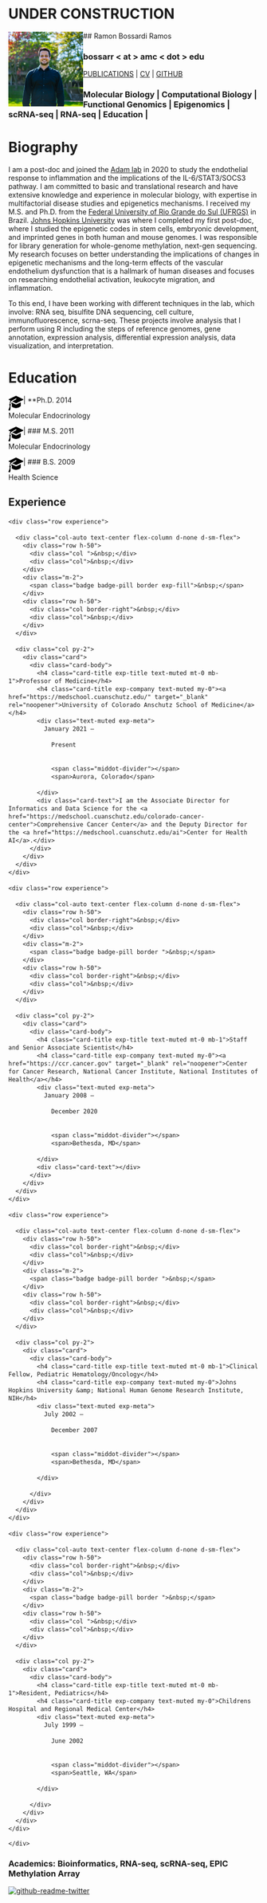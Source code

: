 
# UNDER CONSTRUCTION


<img align="left" width="150" height="150" src="IMG_6431.jpg"> 
## Ramon Bossardi Ramos 

### bossarr < at > amc < dot > edu
[PUBLICATIONS](https://www.ncbi.nlm.nih.gov/myncbi/1FSzeD3716F5r/bibliography/public/) | [CV]( ) | [GITHUB](https://github.com/ramonbossardi)


### Molecular Biology | Computational Biology | Functional Genomics | Epigenomics | scRNA-seq | RNA-seq | Education | 

<h1>Biography</h1>

I am a post-doc and joined the [Adam lab](adamlabs.org) in 2020 to study the endothelial response to inflammation and the implications of the IL-6/STAT3/SOCS3 pathway. I am committed to basic and translational research and have extensive knowledge and experience in molecular biology, with expertise in multifactorial disease studies and epigenetics mechanisms. I received my M.S. and Ph.D. from the [Federal University of Rio Grande do Sul (UFRGS)](https://www.ufrgs.br/ppgendo/) in Brazil. [Johns Hopkins University](https://publichealth.jhu.edu/departments/environmental-health-and-engineering/research-and-practice/faculty-research-interests/the-wang-laboratory-of-human-environmental-epigenomes) was where I completed my first post-doc, where I studied the epigenetic codes in stem cells, embryonic development, and imprinted genes in both human and mouse genomes. I was responsible for library generation for whole-genome methylation, next-gen sequencing.  My research focuses on better understanding the implications of changes in epigenetic mechanisms and the long-term effects of the vascular endothelium dysfunction that is a hallmark of human diseases and focuses on researching endothelial activation, leukocyte migration, and inflammation.

To this end, I have been working with different techniques in the lab, which involve: RNA seq, bisulfite DNA sequencing, cell culture, immunofluorescence, scrna-seq. These projects involve analysis that I perform using R including the steps of reference genomes, gene annotation, expression analysis, differential expression analysis, data visualization, and interpretation.

<h1>Education</h1>

<img align="left" width="30" height="30" src="education.png"> | **Ph.D. 2014
 
Molecular Endocrinology 
 
<img align="left" width="30" height="30" src="education.png"> | ### M.S. 2011

Molecular Endocrinology 

<img align="left" width="30" height="30" src="education.png"> | ### B.S. 2009

Health Science


<section id="experience" class="home-section wg-experience   ">
    <div class="container">
      



<div class="row">
  <div class="col-12 col-lg-4 section-heading">
    <h1>Experience</h1>
    
  </div>
  <div class="col-12 col-lg-8">
    

    
    
    
    <div class="row experience">
      
      <div class="col-auto text-center flex-column d-none d-sm-flex">
        <div class="row h-50">
          <div class="col ">&nbsp;</div>
          <div class="col">&nbsp;</div>
        </div>
        <div class="m-2">
          <span class="badge badge-pill border exp-fill">&nbsp;</span>
        </div>
        <div class="row h-50">
          <div class="col border-right">&nbsp;</div>
          <div class="col">&nbsp;</div>
        </div>
      </div>
      
      <div class="col py-2">
        <div class="card">
          <div class="card-body">
            <h4 class="card-title exp-title text-muted mt-0 mb-1">Professor of Medicine</h4>
            <h4 class="card-title exp-company text-muted my-0"><a href="https://medschool.cuanschutz.edu/" target="_blank" rel="noopener">University of Colorado Anschutz School of Medicine</a></h4>
            <div class="text-muted exp-meta">
              January 2021 –
              
                Present
              
              
                <span class="middot-divider"></span>
                <span>Aurora, Colorado</span>
              
            </div>
            <div class="card-text">I am the Associate Director for Informatics and Data Science for the <a href="https://medschool.cuanschutz.edu/colorado-cancer-center">Comprehensive Cancer Center</a> and the Deputy Director for the <a href="https://medschool.cuanschutz.edu/ai">Center for Health AI</a>.</div>
          </div>
        </div>
      </div>
    </div>
    
    <div class="row experience">
      
      <div class="col-auto text-center flex-column d-none d-sm-flex">
        <div class="row h-50">
          <div class="col border-right">&nbsp;</div>
          <div class="col">&nbsp;</div>
        </div>
        <div class="m-2">
          <span class="badge badge-pill border ">&nbsp;</span>
        </div>
        <div class="row h-50">
          <div class="col border-right">&nbsp;</div>
          <div class="col">&nbsp;</div>
        </div>
      </div>
      
      <div class="col py-2">
        <div class="card">
          <div class="card-body">
            <h4 class="card-title exp-title text-muted mt-0 mb-1">Staff and Senior Associate Scientist</h4>
            <h4 class="card-title exp-company text-muted my-0"><a href="https://ccr.cancer.gov" target="_blank" rel="noopener">Center for Cancer Research, National Cancer Institute, National Institutes of Health</a></h4>
            <div class="text-muted exp-meta">
              January 2008 –
              
                December 2020
              
              
                <span class="middot-divider"></span>
                <span>Bethesda, MD</span>
              
            </div>
            <div class="card-text"></div>
          </div>
        </div>
      </div>
    </div>
    
    <div class="row experience">
      
      <div class="col-auto text-center flex-column d-none d-sm-flex">
        <div class="row h-50">
          <div class="col border-right">&nbsp;</div>
          <div class="col">&nbsp;</div>
        </div>
        <div class="m-2">
          <span class="badge badge-pill border ">&nbsp;</span>
        </div>
        <div class="row h-50">
          <div class="col border-right">&nbsp;</div>
          <div class="col">&nbsp;</div>
        </div>
      </div>
      
      <div class="col py-2">
        <div class="card">
          <div class="card-body">
            <h4 class="card-title exp-title text-muted mt-0 mb-1">Clinical Fellow, Pediatric Hematology/Oncology</h4>
            <h4 class="card-title exp-company text-muted my-0">Johns Hopkins University &amp; National Human Genome Research Institute, NIH</h4>
            <div class="text-muted exp-meta">
              July 2002 –
              
                December 2007
              
              
                <span class="middot-divider"></span>
                <span>Bethesda, MD</span>
              
            </div>
            
          </div>
        </div>
      </div>
    </div>
    
    <div class="row experience">
      
      <div class="col-auto text-center flex-column d-none d-sm-flex">
        <div class="row h-50">
          <div class="col border-right">&nbsp;</div>
          <div class="col">&nbsp;</div>
        </div>
        <div class="m-2">
          <span class="badge badge-pill border ">&nbsp;</span>
        </div>
        <div class="row h-50">
          <div class="col ">&nbsp;</div>
          <div class="col">&nbsp;</div>
        </div>
      </div>
      
      <div class="col py-2">
        <div class="card">
          <div class="card-body">
            <h4 class="card-title exp-title text-muted mt-0 mb-1">Resident, Pediatrics</h4>
            <h4 class="card-title exp-company text-muted my-0">Childrens Hospital and Regional Medical Center</h4>
            <div class="text-muted exp-meta">
              July 1999 –
              
                June 2002
              
              
                <span class="middot-divider"></span>
                <span>Seattle, WA</span>
              
            </div>
            
          </div>
        </div>
      </div>
    </div>
    
    
  </div>
</div>

    </div>
  </section>




### Academics: Bioinformatics, RNA-seq, scRNA-seq, EPIC Methylation Array 



[![github-readme-twitter](https://github-readme-twitter.gazf.vercel.app/api?id=ramonbossardi&layout=wide)](https://github.com/gazf/github-readme-twitter)


